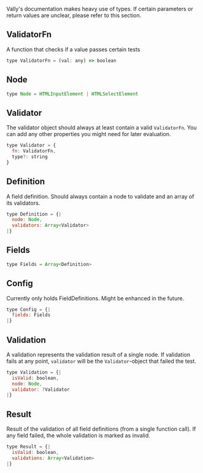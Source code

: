 Vally's documentation makes heavy use of types.
If certain parameters or return values are unclear, please refer to this section.

## ValidatorFn

A function that checks if a value passes certain tests

```js
type ValidatorFn = (val: any) => boolean
```


## Node

```js
type Node = HTMLInputElement | HTMLSelectElement
```


## Validator

The validator object should always at least contain a valid `ValidatorFn`.
You can add any other properties you might need for later evaluation.

```js
type Validator = {
  fn: ValidatorFn,
  type?: string
}
```


## Definition

A field definition. Should always contain a node to validate and an array
of its validators.

```js
type Definition = {|
  node: Node,
  validators: Array<Validator>
|}
```


## Fields

```js
type Fields = Array<Definition>
```


## Config

Currently only holds FieldDefinitions. Might be enhanced in the future.

```js
type Config = {|
  fields: Fields
|}
```


## Validation

A validation represents the validation result of a single node.
If validation fails at any point, `validator` will be the `Validator`-object
that failed the test.

```js
type Validation = {|
  isValid: boolean,
  node: Node,
  validator: ?Validator
|}
```


## Result

Result of the validation of all field definitions (from a single function call).
If any field failed, the whole validation is marked as invalid.

```js
type Result = {|
  isValid: boolean,
  validations: Array<Validation>
|}
```
